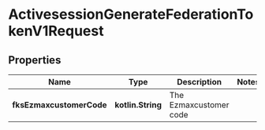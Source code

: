 
# ActivesessionGenerateFederationTokenV1Request

## Properties
| Name | Type | Description | Notes |
| ------------ | ------------- | ------------- | ------------- |
| **fksEzmaxcustomerCode** | **kotlin.String** | The Ezmaxcustomer code |  |



